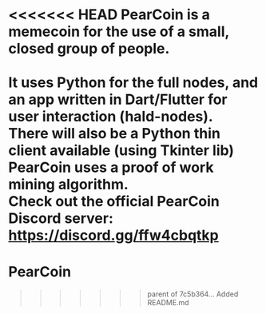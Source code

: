 <<<<<<< HEAD
PearCoin is a memecoin for the use of a small, closed group of people.  <br /><br />
It uses Python for the full nodes, and an app written in Dart/Flutter for user interaction (hald-nodes). <br /> 
There will also be a Python thin client available (using Tkinter lib) <br />
PearCoin uses a proof of work mining algorithm. <br />
Check out the official PearCoin Discord server: https://discord.gg/ffw4cbqtkp
=======
# PearCoin
>>>>>>> parent of 7c5b364... Added README.md
